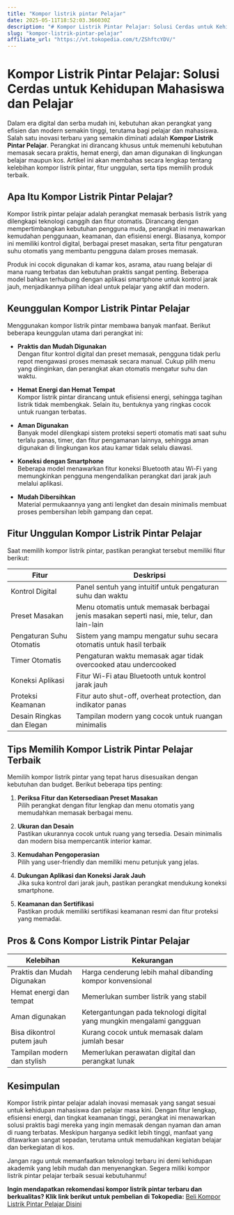 ```yaml
---
title: "Kompor listrik pintar Pelajar"
date: 2025-05-11T18:52:03.366030Z
description: "# Kompor Listrik Pintar Pelajar: Solusi Cerdas untuk Kehidupan Mahasiswa dan Pelajar..."
slug: "kompor-listrik-pintar-pelajar"
affiliate_url: "https://vt.tokopedia.com/t/ZShftcYDV/"
---
```

# Kompor Listrik Pintar Pelajar: Solusi Cerdas untuk Kehidupan Mahasiswa dan Pelajar

Dalam era digital dan serba mudah ini, kebutuhan akan perangkat yang efisien dan modern semakin tinggi, terutama bagi pelajar dan mahasiswa. Salah satu inovasi terbaru yang semakin diminati adalah **Kompor Listrik Pintar Pelajar**. Perangkat ini dirancang khusus untuk memenuhi kebutuhan memasak secara praktis, hemat energi, dan aman digunakan di lingkungan belajar maupun kos. Artikel ini akan membahas secara lengkap tentang kelebihan kompor listrik pintar, fitur unggulan, serta tips memilih produk terbaik.

## Apa Itu Kompor Listrik Pintar Pelajar?

Kompor listrik pintar pelajar adalah perangkat memasak berbasis listrik yang dilengkapi teknologi canggih dan fitur otomatis. Dirancang dengan mempertimbangkan kebutuhan pengguna muda, perangkat ini menawarkan kemudahan penggunaan, keamanan, dan efisiensi energi. Biasanya, kompor ini memiliki kontrol digital, berbagai preset masakan, serta fitur pengaturan suhu otomatis yang membantu pengguna dalam proses memasak.

Produk ini cocok digunakan di kamar kos, asrama, atau ruang belajar di mana ruang terbatas dan kebutuhan praktis sangat penting. Beberapa model bahkan terhubung dengan aplikasi smartphone untuk kontrol jarak jauh, menjadikannya pilihan ideal untuk pelajar yang aktif dan modern.

## Keunggulan Kompor Listrik Pintar Pelajar

Menggunakan kompor listrik pintar membawa banyak manfaat. Berikut beberapa keunggulan utama dari perangkat ini:

- **Praktis dan Mudah Digunakan**  
  Dengan fitur kontrol digital dan preset memasak, pengguna tidak perlu repot mengawasi proses memasak secara manual. Cukup pilih menu yang diinginkan, dan perangkat akan otomatis mengatur suhu dan waktu.

- **Hemat Energi dan Hemat Tempat**  
  Kompor listrik pintar dirancang untuk efisiensi energi, sehingga tagihan listrik tidak membengkak. Selain itu, bentuknya yang ringkas cocok untuk ruangan terbatas.

- **Aman Digunakan**  
  Banyak model dilengkapi sistem proteksi seperti otomatis mati saat suhu terlalu panas, timer, dan fitur pengamanan lainnya, sehingga aman digunakan di lingkungan kos atau kamar tidak selalu diawasi.

- **Koneksi dengan Smartphone**  
  Beberapa model menawarkan fitur koneksi Bluetooth atau Wi-Fi yang memungkinkan pengguna mengendalikan perangkat dari jarak jauh melalui aplikasi.

- **Mudah Dibersihkan**  
  Material permukaannya yang anti lengket dan desain minimalis membuat proses pembersihan lebih gampang dan cepat.

## Fitur Unggulan Kompor Listrik Pintar Pelajar

Saat memilih kompor listrik pintar, pastikan perangkat tersebut memiliki fitur berikut:

| Fitur                                | Deskripsi                                                         |
|-------------------------------------|-------------------------------------------------------------------|
| Kontrol Digital                     | Panel sentuh yang intuitif untuk pengaturan suhu dan waktu       |
| Preset Masakan                      | Menu otomatis untuk memasak berbagai jenis masakan seperti nasi, mie, telur, dan lain-lain |
| Pengaturan Suhu Otomatis            | Sistem yang mampu mengatur suhu secara otomatis untuk hasil terbaik |
| Timer Otomatis                      | Pengaturan waktu memasak agar tidak overcooked atau undercooked |
| Koneksi Aplikasi                   | Fitur Wi-Fi atau Bluetooth untuk kontrol jarak jauh             |
| Proteksi Keamanan                   | Fitur auto shut-off, overheat protection, dan indikator panas      |
| Desain Ringkas dan Elegan          | Tampilan modern yang cocok untuk ruangan minimalis             |

## Tips Memilih Kompor Listrik Pintar Pelajar Terbaik

Memilih kompor listrik pintar yang tepat harus disesuaikan dengan kebutuhan dan budget. Berikut beberapa tips penting:

1. **Periksa Fitur dan Ketersediaan Preset Masakan**  
   Pilih perangkat dengan fitur lengkap dan menu otomatis yang memudahkan memasak berbagai menu.

2. **Ukuran dan Desain**  
   Pastikan ukurannya cocok untuk ruang yang tersedia. Desain minimalis dan modern bisa mempercantik interior kamar.

3. **Kemudahan Pengoperasian**  
   Pilih yang user-friendly dan memiliki menu petunjuk yang jelas.

4. **Dukungan Aplikasi dan Koneksi Jarak Jauh**  
   Jika suka kontrol dari jarak jauh, pastikan perangkat mendukung koneksi smartphone.

5. **Keamanan dan Sertifikasi**  
   Pastikan produk memiliki sertifikasi keamanan resmi dan fitur proteksi yang memadai.

## Pros & Cons Kompor Listrik Pintar Pelajar

| Kelebihan                     | Kekurangan                     |
|------------------------------|--------------------------------|
| Praktis dan Mudah Digunakan | Harga cenderung lebih mahal dibanding kompor konvensional |
| Hemat energi dan tempat     | Memerlukan sumber listrik yang stabil |
| Aman digunakan               | Ketergantungan pada teknologi digital yang mungkin mengalami gangguan |
| Bisa dikontrol putem jauh    | Kurang cocok untuk memasak dalam jumlah besar |
| Tampilan modern dan stylish | Memerlukan perawatan digital dan perangkat lunak |

## Kesimpulan

Kompor listrik pintar pelajar adalah inovasi memasak yang sangat sesuai untuk kehidupan mahasiswa dan pelajar masa kini. Dengan fitur lengkap, efisiensi energi, dan tingkat keamanan tinggi, perangkat ini menawarkan solusi praktis bagi mereka yang ingin memasak dengan nyaman dan aman di ruang terbatas. Meskipun harganya sedikit lebih tinggi, manfaat yang ditawarkan sangat sepadan, terutama untuk memudahkan kegiatan belajar dan berkegiatan di kos.

Jangan ragu untuk memanfaatkan teknologi terbaru ini demi kehidupan akademik yang lebih mudah dan menyenangkan. Segera miliki kompor listrik pintar pelajar terbaik sesuai kebutuhanmu!

**Ingin mendapatkan rekomendasi kompor listrik pintar terbaru dan berkualitas? Klik link berikut untuk pembelian di Tokopedia:** [Beli Kompor Listrik Pintar Pelajar Disini](https://vt.tokopedia.com/t/ZShftcYDV/)